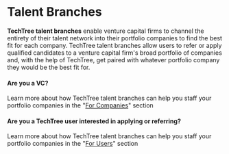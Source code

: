 # Talent Branches

**TechTree talent branches** enable venture capital firms to channel the entirety of their talent network into their portfolio companies to find the best fit for each company. TechTree talent branches allow users to refer or apply qualified candidates to a venture capital firm's broad portfolio of companies and, with the help of TechTree, get paired with whatever portfolio company they would be the best fit for.

#### Are you a VC?

Learn more about how TechTree talent branches can help you staff your portfolio companies in the "[For Companies](for-companies/)" section

#### Are you a TechTree user interested in applying or referring?

Learn more about how TechTree talent branches can help you staff your portfolio companies in the "[For Users](for-users.md)" section
